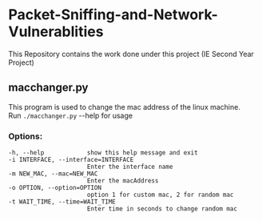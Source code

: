 # Packet-Sniffing-and-Network-Vulnerablities
This Repository contains the work done under this project (IE Second Year Project)

## macchanger.py ##
This program is used to change the mac address of the linux machine.  
Run `./macchanger.py` --help for usage

### Options:  ###
    -h, --help            show this help message and exit  
    -i INTERFACE, --interface=INTERFACE  
                          Enter the interface name  
    -m NEW_MAC, --mac=NEW_MAC  
                          Enter the macAddress  
    -o OPTION, --option=OPTION  
                          option 1 for custom mac, 2 for random mac  
    -t WAIT_TIME, --time=WAIT_TIME  
                          Enter time in seconds to change random mac  
